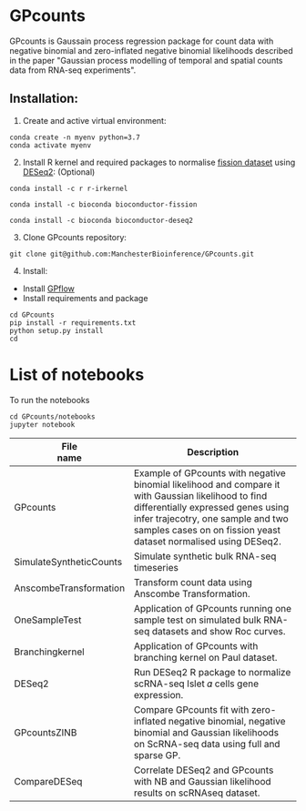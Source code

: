 # GPcounts
GPcounts is Gaussain process regression package for count data with negative binomial and zero-inflated negative binomial likelihoods described in the paper "Gaussian process modelling of temporal and
spatial counts data from RNA-seq experiments".

## Installation:
1. Create and active virtual environment:

```
conda create -n myenv python=3.7 
conda activate myenv
```

2. Install R kernel and required packages to normalise [fission dataset](https://bioconductor.org/packages/release/data/experiment/html/fission.html) using [DESeq2](https://bioconductor.org/packages/release/bioc/html/DESeq2.html): (Optional)
```
conda install -c r r-irkernel

conda install -c bioconda bioconductor-fission

conda install -c bioconda bioconductor-deseq2
```
3. Clone GPcounts repository:
```
git clone git@github.com:ManchesterBioinference/GPcounts.git
```
4. Install:
  * Install [GPflow](https://github.com/GPflow/GPflow)
  * Install requirements and package
```
cd GPcounts
pip install -r requirements.txt
python setup.py install
cd 
```
# List of notebooks
To run the notebooks
```
cd GPcounts/notebooks
jupyter notebook
```

| File <br> name | Description | 
| --- | --- | 
| GPcounts | Example of GPcounts with negative binomial likelihood and compare it with Gaussian likelihood to find differentially expressed genes using infer trajecotry, one sample and two samples cases on on fission yeast dataset normalised using DESeq2.|
| SimulateSyntheticCounts | Simulate synthetic bulk RNA-seq timeseries|
| AnscombeTransformation | Transform count data using Anscombe Transformation. |
| OneSampleTest | Application of GPcounts running one sample test on simulated bulk RNA-seq datasets and show Roc curves.|
| Branchingkernel | Application of GPcounts with branching kernel on Paul dataset. |
| DESeq2 | Run DESeq2 R package to normalize scRNA-seq Islet  𝛼  cells gene expression. |
| GPcountsZINB |Compare GPcounts fit with zero-inflated negative binomial, negative binomial and Gaussian likelihoods on ScRNA-seq data using full and sparse GP.|
| CompareDESeq |Correlate DESeq2 and GPcounts with NB and Gaussian likelihood results on scRNAseq dataset.|



